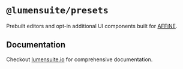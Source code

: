 # `@lumensuite/presets`

Prebuilt editors and opt-in additional UI components built for [AFFiNE](https://affine.pro).

## Documentation

Checkout [lumensuite.io](https://lumensuite.io/) for comprehensive documentation.
